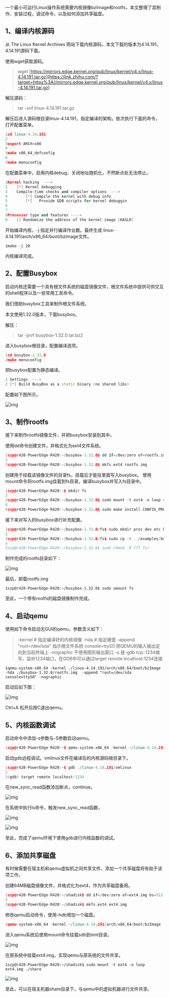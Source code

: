 一个最小可运行Linux操作系统需要内核镜像bzImage和rootfs，本文整理了其制作、安装过程，调试命令，以及如何添加共享磁盘。

## 1、编译内核源码

从 The Linux Kernel Archives 网站下载内核源码，本文下载的版本为4.14.191，4.14.191源码下载。

使用wget获取源码。

> wget [https://mirrors.edge.kernel.org/pub/linux/kernel/v4.x/linux-4.14.191.tar.gz](https://link.zhihu.com/?target=https%3A//mirrors.edge.kernel.org/pub/linux/kernel/v4.x/linux-4.14.191.tar.gz)

解压源码：

> tar -xvf linux-4.14.191.tar.gz

解压后进入源码根目录linux-4.14.191，指定编译的架构，依次执行下面的命令，打开配置菜单。

```cpp
1cd linux-4.14.191
2
3export ARCH=x86
4
5make x86_64_defconfig
6
7make menuconfig
```

在配置菜单中，启用内核debug，关闭地址随机化，不然断点处无法停止。

```cpp
1Kernel hacking  ---> 
2    [*] Kernel debugging
3    Compile-time checks and compiler options  --->
4        [*] Compile the kernel with debug info
5        [*]   Provide GDB scripts for kernel debuggin
6
7
8Processor type and features ---->
9    [] Randomize the address of the kernel image (KASLR)
```

开始编译内核，-j 指定并行编译作业数。最终生成
linux-4.14.191/arch/x86_64/boot/bzImage文件。

```text
1make -j 20
```

内核编译完成。

## 2、配置Busybox

启动内核还需要一个具有根文件系统的磁盘镜像文件，根文件系统中提供可供交互的shell程序以及一些常用工具命令。

我们借助busybox工具来制作根文件系统。

本文使用1.32.0版本，下载busybox。

解压：

> tar -jxvf busybox-1.32.0.tar.bz2

进入busybox根目录，配置编译选项。

```cpp
1cd busybox-1.32.0
2make menuconfig
```

把busybox配置为静态编译。

```cpp
1 Settings  --->
2 [*] Build BusyBox as a static binary (no shared libs)
```

配置如下图所示。

![img](v2-e0d428c6416d550ea8a9a63f312829f2_720w.webp)

## 3、制作rootfs

接下来制作rootfs镜像文件，并把busybox安装到其中。

使用dd命令创建文件，并格式化为ext4文件系统。

```cpp
1szp@r420-PowerEdge-R420:~/busybox-1.32.0$ dd if=/dev/zero of=rootfs.img bs=1M count=10
2
3szp@r420-PowerEdge-R420:~/busybox-1.32.0$ mkfs.ext4 rootfs.img
```

创建用于挂载该镜像文件的目录fs，挂载后才能往里面写入busybox。
使用mount命令将rootfs.img挂载到fs目录，编译busybox并写入fs目录中。

```cpp
1szp@r420-PowerEdge-R420:~$ mkdir fs
2
3szp@r420-PowerEdge-R420:~/busybox-1.32.0$ sudo mount -t ext4 -o loop rootfs.img ./fs
4
5szp@r420-PowerEdge-R420:~/busybox-1.32.0$ sudo make install CONFIG_PREFIX=./fs
```

接下来对写入的busybox进行补充配置。

```cpp
1szp@r420-PowerEdge-R420:~/busybox-1.32.0/fs$ sudo mkdir proc dev etc home mnt
2
3szp@r420-PowerEdge-R420:~/busybox-1.32.0/fs$ sudo cp -r ../examples/bootfloppy/etc/* etc/
4
5szp@r420-PowerEdge-R420:~/busybox-1.32.0$ sudo chmod -R 777 fs/
```

制作完成的rootfs目录如下：

![img](v2-1ba6139f5be23b5ff1fa7dff3127a1b4_720w.png)

最后，卸载rootfs.img

```text
1szp@r420-PowerEdge-R420:~/busybox-1.32.0$ sudo umount fs
```

至此，一个带有rootfs的磁盘镜像制作完成。

## 4、启动qemu

使用如下命令启动无GUI的qemu，参数含义如下：

> -kernel # 指定编译好的内核镜像
> -hda # 指定硬盘
> -append "root=/dev/sda" 指示根文件系统 console=ttyS0 把QEMU的输入输出定向到当前终端上
> -nographic 不使用图形输出窗口
> -s 是-gdb tcp::1234缩写，监听1234端口，在GDB中可以通过target remote localhost:1234连接

```text
1qemu-system-x86_64 -kernel ./linux-4.14.191/arch/x86_64/boot/bzImage  -hda ./busybox-1.32.0/rootfs.img  -append "root=/dev/sda console=ttyS0" -nographic
```

启动后如下图：

![img](v2-a1ac8883734a813038ac49d0d63df87c_720w.webp)

Ctrl+A 松开后按C退出qemu。

## 5、内核函数调试

启动命令中添加-s参数与-S参数启动qemu。

```cpp
1szp@r420-PowerEdge-R420:~$ qemu-system-x86_64 -kernel ~/linux-4.14.191/arch/x86_64/boot/bzImage  -hda ~/busybox-1.32.0/rootfs.img  -append "root=/dev/sda console=ttyS0" -s -S  -smp 1 -nographic
```

启动gdb远程调试。vmlinux文件在编译后的内核源码根目录下。

```cpp
1szp@r420-PowerEdge-R420:~$ gdb ./linux-4.14.191/vmlinux 
2
3(gdb) target remote localhost:1234
```

在new_sync_read函数添加断点，continue。

![img](v2-9f2418155c69bb0e89d153dbbef6b182_720w.png)

在系统中执行ls命令，触发new_sync_read函数，

![img](v2-36b0951bcc8ec68e8177fddc2e5e9637_720w.webp)

![img](v2-dd247f3ca0bfb7363441dec1457aa9ae_720w.webp)

至此，完成了qemu环境下使用gdb进行内核函数的调试。

## 6、添加共享磁盘

有时候需要在宿主机和qemu虚拟机之间共享文件，添加一个共享磁盘将有助于该项工作。

创建64MB磁盘镜像文件，并格式化为ext4，作为共享磁盘备用。

```cpp
1szp@r420-PowerEdge-R420:~/shadisk$ dd if=/dev/zero of=ext4.img bs=512 count=131072
2
3szp@r420-PowerEdge-R420:~/shadisk$ mkfs.ext4 ext4.img
```

修改qemu启动命令，使用-hdb增加一个磁盘。

```cpp
1qemu-system-x86_64 -kernel ~/linux-4.14.191/arch/x86_64/boot/bzImage  -hda ~/busybox-1.32.0/rootfs.img  -append "root=/dev/sda console=ttyS0" -s  -smp 1 -nographic -hdb ~/shadisk/ext4.img
```

进入qemu系统后使用mount命令挂载sdb到mnt目录。

![img](v2-75de138afb8ed66bfae152adae30f499_720w.webp)

在原系统中挂载ext4.img，实现qemu与原系统的文件共享。

```text
1szp@r420-PowerEdge-R420:~/shadisk$ sudo mount -t ext4 -o loop ext4.img ./share
```

![img](v2-6f41a473063998d324e96b784c3dec98_720w.png)

至此，可以在宿主机器share目录下，与qemu中的虚拟机器进行文件共享。
